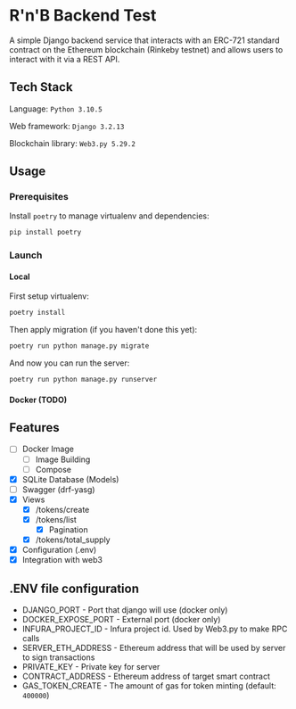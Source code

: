 # R'n'B Backend Test

A simple Django backend service that interacts with an ERC-721 standard contract on the
Ethereum blockchain (Rinkeby testnet) and allows users to interact with it via a REST API.

## Tech Stack

Language: `Python 3.10.5`

Web framework: `Django 3.2.13`

Blockchain library: `Web3.py 5.29.2`

## Usage

### Prerequisites

Install `poetry` to manage virtualenv and dependencies:

```bash
pip install poetry
```

### Launch

#### Local

First setup virtualenv:

```bash
poetry install
```

Then apply migration (if you haven't done this yet):

```bash
poetry run python manage.py migrate 
```

And now you can run the server:

```bash
poetry run python manage.py runserver
```

#### Docker (TODO)

## Features

- [ ] Docker Image
  - [ ] Image Building
  - [ ] Compose
- [x] SQLite Database (Models)
- [ ] Swagger (drf-yasg)
- [x] Views
  - [x] /tokens/create
  - [x] /tokens/list
    - [x] Pagination
  - [x] /tokens/total_supply
- [x] Configuration (.env)
- [x] Integration with web3

## .ENV file configuration

- DJANGO_PORT - Port that django will use (docker only)
- DOCKER_EXPOSE_PORT - External port (docker only)
- INFURA_PROJECT_ID - Infura project id. Used by Web3.py to make RPC calls
- SERVER_ETH_ADDRESS - Ethereum address that will be used by server to sign transactions
- PRIVATE_KEY - Private key for server
- CONTRACT_ADDRESS - Ethereum address of target smart contract
- GAS_TOKEN_CREATE - The amount of gas for token minting (default: `400000`)
